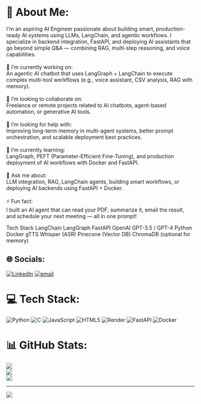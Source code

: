 # 💫 About Me:
I'm an aspiring AI Engineer passionate about building smart, production-ready AI systems using LLMs, LangChain, and agentic workflows. I specialize in backend integration, FastAPI, and deploying AI assistants that go beyond simple Q&A — combining RAG, multi-step reasoning, and voice capabilities.<br><br>🔭 I’m currently working on:<br>An agentic AI chatbot that uses LangGraph + LangChain to execute complex multi-tool workflows (e.g., voice assistant, CSV analysis, RAG with memory).<br><br>👯 I’m looking to collaborate on:<br>Freelance or remote projects related to AI chatbots, agent-based automation, or generative AI tools.<br><br>🤝 I’m looking for help with:<br>Improving long-term memory in multi-agent systems, better prompt orchestration, and scalable deployment best practices.<br><br>🌱 I’m currently learning:<br>LangGraph, PEFT (Parameter-Efficient Fine-Tuning), and production deployment of AI workflows with Docker and FastAPI.<br><br>💬 Ask me about:<br>LLM integration, RAG, LangChain agents, building smart workflows, or deploying AI backends using FastAPI + Docker.<br><br>⚡ Fun fact:<br>I built an AI agent that can read your PDF, summarize it, email the result, and schedule your next meeting — all in one prompt!

Tech Stack
LangChain
LangGraph
FastAPI
OpenAI GPT-3.5 / GPT-4
Python
Docker
gTTS
Whisper (ASR)
Pinecone (Vector DB)
ChromaDB (optional for memory)

## 🌐 Socials:
[![LinkedIn](https://img.shields.io/badge/LinkedIn-%230077B5.svg?logo=linkedin&logoColor=white)](https://linkedin.com/in/https://www.linkedin.com/in/ritesh-kumar-shah-75a555320/) [![email](https://img.shields.io/badge/Email-D14836?logo=gmail&logoColor=white)](mailto:sahritesh678@gmail.com) 

# 💻 Tech Stack:
![Python](https://img.shields.io/badge/python-3670A0?style=for-the-badge&logo=python&logoColor=ffdd54) ![C](https://img.shields.io/badge/c-%2300599C.svg?style=for-the-badge&logo=c&logoColor=white) ![JavaScript](https://img.shields.io/badge/javascript-%23323330.svg?style=for-the-badge&logo=javascript&logoColor=%23F7DF1E) ![HTML5](https://img.shields.io/badge/html5-%23E34F26.svg?style=for-the-badge&logo=html5&logoColor=white) ![Render](https://img.shields.io/badge/Render-%46E3B7.svg?style=for-the-badge&logo=render&logoColor=white) ![FastAPI](https://img.shields.io/badge/FastAPI-005571?style=for-the-badge&logo=fastapi) ![Docker](https://img.shields.io/badge/docker-%230db7ed.svg?style=for-the-badge&logo=docker&logoColor=white)
# 📊 GitHub Stats:
![](https://github-readme-stats.vercel.app/api?username=Ritesh7Shah&theme=dark&hide_border=false&include_all_commits=false&count_private=false)<br/>
![](https://nirzak-streak-stats.vercel.app/?user=Ritesh7Shah&theme=dark&hide_border=false)<br/>
![](https://github-readme-stats.vercel.app/api/top-langs/?username=Ritesh7Shah&theme=dark&hide_border=false&include_all_commits=false&count_private=false&layout=compact)

---
[![](https://visitcount.itsvg.in/api?id=Ritesh7Shah&icon=0&color=0)](https://visitcount.itsvg.in)

<!-- Proudly created with GPRM ( https://gprm.itsvg.in ) -->
